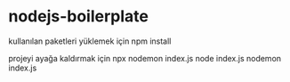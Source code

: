 # nodejs-boilerplate

kullanılan paketleri yüklemek için
npm install

projeyi ayağa kaldırmak için
npx nodemon index.js
node index.js
nodemon index.js

